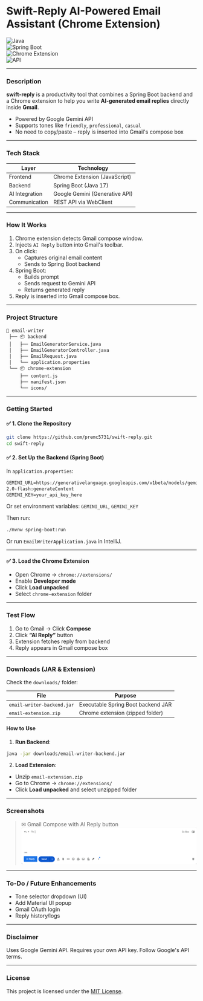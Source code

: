 
# Swift-Reply AI-Powered Email Assistant (Chrome Extension)

![Java](https://img.shields.io/badge/Java-17-blue?logo=java)  
![Spring Boot](https://img.shields.io/badge/SpringBoot-3.2-green?logo=spring)  
![Chrome Extension](https://img.shields.io/badge/Chrome%20Extension-enabled-brightgreen?logo=googlechrome)  
![API](https://img.shields.io/badge/Backend-REST%20API-orange)  

---

### Description

**swift-reply** is a productivity tool that combines a Spring Boot backend and a Chrome extension to help you write **AI-generated email replies** directly inside **Gmail**.

- Powered by Google Gemini API  
- Supports tones like `friendly`, `professional`, `casual`  
- No need to copy/paste – reply is inserted into Gmail's compose box

---

### Tech Stack

| Layer          | Technology                        |
|----------------|------------------------------------|
| Frontend       | Chrome Extension (JavaScript)      |
| Backend        | Spring Boot (Java 17)              |
| AI Integration | Google Gemini (Generative API)     |
| Communication  | REST API via WebClient             |

---

### How It Works

1. Chrome extension detects Gmail compose window.
2. Injects `AI Reply` button into Gmail's toolbar.
3. On click:
   - Captures original email content
   - Sends to Spring Boot backend
4. Spring Boot:
   - Builds prompt
   - Sends request to Gemini API
   - Returns generated reply
5. Reply is inserted into Gmail compose box.

---

### Project Structure

```
📁 email-writer
 ├── 📦 backend
 │   ├── EmailGeneratorService.java
 │   ├── EmailGeneratorController.java
 │   ├── EmailRequest.java
 │   └── application.properties
 └── 📦 chrome-extension
     ├── content.js
     ├── manifest.json
     └── icons/
```

---

### Getting Started

#### ✅ 1. Clone the Repository

```bash
git clone https://github.com/premc5731/swift-reply.git
cd swift-reply
```

#### ✅ 2. Set Up the Backend (Spring Boot)

In `application.properties`:

```properties
GEMINI_URL=https://generativelanguage.googleapis.com/v1beta/models/gemini-2.0-flash:generateContent
GEMINI_KEY=your_api_key_here
```

Or set environment variables: `GEMINI_URL`, `GEMINI_KEY`

Then run:

```bash
./mvnw spring-boot:run
```
Or run `EmailWriterApplication.java` in IntelliJ.

---

#### ✅ 3. Load the Chrome Extension

- Open Chrome → `chrome://extensions/`
- Enable **Developer mode**
- Click **Load unpacked**
- Select `chrome-extension` folder

---

### Test Flow

1. Go to Gmail → Click **Compose**
2. Click **“AI Reply”** button
3. Extension fetches reply from backend
4. Reply appears in Gmail compose box

---

### Downloads (JAR & Extension)

Check the `downloads/` folder:

| File                          | Purpose                            |
|-------------------------------|------------------------------------|
| `email-writer-backend.jar`    | Executable Spring Boot backend JAR |
| `email-extension.zip`         | Chrome extension (zipped folder)   |

####  How to Use

1. **Run Backend**:
```bash
java -jar downloads/email-writer-backend.jar
```

2. **Load Extension**:
- Unzip `email-extension.zip`
- Go to Chrome → `chrome://extensions/`
- Click **Load unpacked** and select unzipped folder

---

### Screenshots

> ✉ Gmail Compose with AI Reply button  
![screenshot](https://raw.githubusercontent.com/premc5731/AI-Email-Reply-Chrome-Extension/main/Screenshots/Reply_button.png)

---

### To-Do / Future Enhancements

- Tone selector dropdown (UI)
- Add Material UI popup
- Gmail OAuth login
- Reply history/logs

---

### Disclaimer

Uses Google Gemini API. Requires your own API key. Follow Google's API terms.

---

### License

This project is licensed under the [MIT License](LICENSE).
